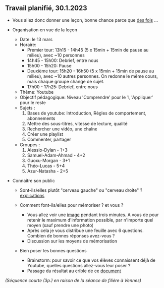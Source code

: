 ## Travail planifié, 30.1.2023

- Vous allez donc donner une leçon, bonne chance parce que [des fois](https://www.youtube.com/watch?v=eRyF_yckoJ4) ...

- Organisation en vue de la leçon
    - Date: le 13 mars
    - Horaire:
        - Premier tour: 13h15 - 14h45 (5 x 15min + 15min de pause au milieu), avec ~10 personnes
        - 14h45 - 15h00: Debrief, entre nous
        - 15h00 - 15h20: Pause
        - Deuxième tour: 15h20 - 16h50 (5 x 15min + 15min de pause au milieu), avec ~10 autres personnes. On redonne le même cours, mais chaque groupe change de sujet.
        - 17h00 - 17h25: Debrief, entre nous
    - Thème: Youtube
    - Objectif pédagogique: Niveau 'Comprendre' pour le 1, 'Appliquer' pour le reste
    - Sujets :
        1. Bases de youtube: Introduction, Règles de comportement, abonnements
        2. Mettre des sous-titres, vitesse de lecture, qualité
        3. Rechercher une vidéo, une chaîne
        4. Créer une playlist
        5. Commenter, partager
    - Groupes :
        1. Alessio-Dylan - 1+3
        2. Samuel-Adam-Ahmad - 4+2
        3. Guoxu-Morgan - 3+1
        4. Théo-Lucas - 5+4
        5. Azur-Natasha - 2+5

- Connaître son public
  - Sont-ils/elles plutôt "cerveau gauche" ou "cerveau droite" ? [explications](../Mat%C3%A9riel/D-214-JZN00-Hemispheres.pptx)

  - Comment font-ils/elles pour mémoriser ? et vous ?
    - Vous allez voir une [image](../Mat%C3%A9riel/Cantons.pdf) pendant trois minutes. A vous de pour retenir le maximum d'information possible, par n'importe quel moyen (sauf prendre une photo)
    - Après cela je vous distribue une feuille avec 6 questions. Combien de bonnes réponses avez-vous ?
    - Discussion sur les moyens de mémorisation

  - Bien poser les bonnes questions
    - Brainstorm: pour savoir ce que vos élèves connaissent déjà de Youtube, quelles questions allez-vous leur poser ?
    - Passage du résultat au crible de ce [document](../Matériel/E-214-MBO-Questionnaire_v1.pdf)

_(Séquence courte (3p.) en raison de la séance de filière à Vennes)_

